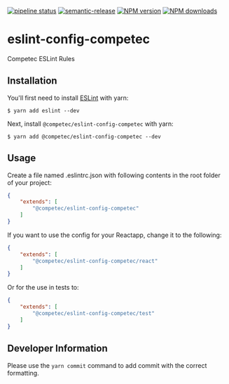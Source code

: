 [![pipeline status](https://gitlab.com/competec-opensource/eslint-config-competec/badges/master/pipeline.svg)](https://gitlab.com/competec-opensource/eslint-config-competec/commits/master)
[![semantic-release](https://img.shields.io/badge/%20%20%F0%9F%93%A6%F0%9F%9A%80-semantic--release-e10079.svg)](https://github.com/semantic-release/semantic-release)
[![NPM version](https://img.shields.io/npm/v/@competec/eslint-config-competec.svg?style=flat)](https://www.npmjs.com/package/@competec/eslint-config-competec)
[![NPM downloads](https://img.shields.io/npm/dt/@competec/eslint-config-competec.svg?style=flat)](https://www.npmjs.com/package/@competec/eslint-config-competec)

# eslint-config-competec

Competec ESLint Rules

## Installation

You'll first need to install [ESLint](http://eslint.org) with yarn:

```
$ yarn add eslint --dev
```

Next, install `@competec/eslint-config-competec` with yarn:

```
$ yarn add @competec/eslint-config-competec --dev
```

## Usage

Create a file named .eslintrc.json with following contents in the root folder of your project:

```json
{
    "extends": [
        "@competec/eslint-config-competec"
    ]
}
```

If you want to use the config for your Reactapp, change it to the following:

```json
{
    "extends": [
        "@competec/eslint-config-competec/react"
    ]
}
```

Or for the use in tests to:

```json
{
    "extends": [
        "@competec/eslint-config-competec/test"
    ]
}
```

## Developer Information

Please use the `yarn commit` command to add commit with the correct formatting.
